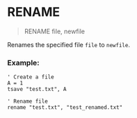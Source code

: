 # RENAME

> RENAME file, newfile

Renames the specified file `file` to `newfile`.

### Example:

```
' Create a file
A = 1
tsave "test.txt", A

' Rename file
rename "test.txt", "test_renamed.txt"
```


